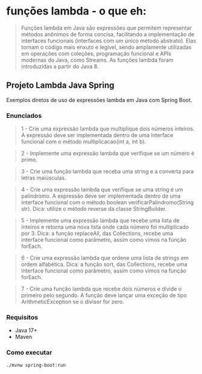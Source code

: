 # funções lambda - o que eh:
> Funções lambda em Java são expressões que permitem representar métodos anônimos de forma concisa, facilitando a implementação de interfaces funcionais (interfaces com um único método abstrato). Elas tornam o código mais enxuto e legível, sendo amplamente utilizadas em operações com coleções, programação funcional e APIs modernas do Java, como Streams. As funções lambda foram introduzidas a partir do Java 8.


## Projeto Lambda Java Spring

Exemplos diretos de uso de expressões lambda em Java com Spring Boot.

### Enunciados

> 1 - Crie uma expressão lambda que multiplique dois números inteiros. A expressão deve ser implementada dentro de uma interface funcional com o método multiplicacao(int a, int b).

> 2 - Implemente uma expressão lambda que verifique se um número é primo.

> 3 - Crie uma função lambda que receba uma string e a converta para letras maiúsculas.

> 4 - Crie uma expressão lambda que verifique se uma string é um palíndromo. A expressão deve ser implementada dentro de uma interface funcional com o método boolean verificarPalindromo(String str). Dica: utilize o método reverse da classe StringBuilder.

> 5 - Implemente uma expressão lambda que recebe uma lista de inteiros e retorna uma nova lista onde cada número foi multiplicado por 3. Dica: a função replaceAll, das Collections, recebe uma interface funcional como parâmetro, assim como vimos na função forEach.

> 6 - Crie uma expressão lambda que ordene uma lista de strings em ordem alfabética. Dica: a função sort, das Collections, recebe uma interface funcional como parâmetro, assim como vimos na função forEach.

> 7 - Crie uma função lambda que recebe dois números e divide o primeiro pelo segundo. A função deve lançar uma exceção de tipo ArithmeticException se o divisor for zero.

### Requisitos

- Java 17+
- Maven

### Como executar

```bash
./mvnw spring-boot:run
```